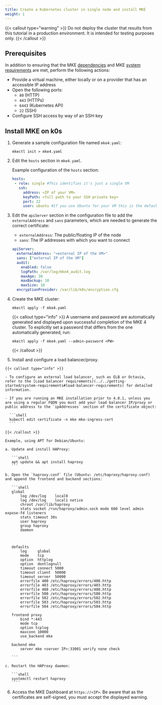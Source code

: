 ```yaml
---
title: Create a Kubernetes cluster in single node and install MKE
weight: 1
---
```


{{< callout type="warning" >}}
Do not deploy the cluster that results from this tutorial in a production environment. It is intended for testing purposes only.
{{< /callout >}}

## Prerequisites
In addition to ensuring that the MKE [dependencies](../../../getting-started/install-mke-cli) and MKE [system requirements](../../../getting-started/system-requirements) are met, perform the following actions:

- Provide a virtual machine, either locally or on a provider that has an accessible IP address
- Open the following ports:
  - `80` (HTTP)
  - `443` (HTTPs)
  - `6443` (Kubernetes API)
  - `22` (SSH)
- Configure SSH access by way of an SSH-key


## Install MKE on k0s

1. Generate a sample configuration file named `mke4.yaml`:

   ```shell
   mkectl init > mke4.yaml
   ```

2. Edit the `hosts` section in `mke4.yaml`.

   Example configuration of the `hosts` section:

    ```yaml
    hosts:
     - role: single #This identifies it's just a single VM
       ssh:
         address: <IP of your VM>
         keyPath: <full path to your SSH private key> 
         port: 22
         user: ubuntu #If you use Ubuntu for your VM this is the default user
    ```
3. Edit the `apiServer` section in the configuration file to add the `externalAddress` and `sans` parameters, which are needed to generate the correct certificate: 

   * `externalAddress`: The public/floating IP of the node
   * `sans`: The IP addresses with which you want to connect 

    ```yaml
    apiServer:
      externalAddress: "<external IP of the VM>"
      sans: ["external IP of the VM"]
      audit:
        enabled: false
        logPath: /var/log/mke4_audit.log
        maxAge: 30
        maxBackup: 10
        maxSize: 10
      encryptionProvider: /var/lib/k0s/encryption.cfg
    ```
    

4. Create the MKE cluster:

   ```shell
   mkectl apply -f mke4.yaml
   ```

   {{< callout type="info" >}}
   A username and password are automatically generated and displayed upon successful completion of the MKE 4 cluster. 
   To explicitly set a password that differs from the one automatically generated, run: 
   ```shell
   mkectl apply -f mke4.yaml --admin-password <PW>
   ```
   {{< /callout >}}
   
  5. Install and configure a load balancer/proxy.

    {{< callout type="info" >}}

    - To configure an external load balancer, such as ELB or Octavia, refer to the [Load balancer requirements](../../getting-started/system-requirements#load-balancer-requirements) for detailed information.

    - If you are running an MKE installation prior to 4.0.1, unless you are using a regular FQDN you must add your load balancer IP/proxy or public address to the `ipAddresses` section of the certificate object:

      ```shell
      kubectl edit certificate -n mke mke-ingress-cert
      ```

    {{< /callout >}}

    Example, using APT for Debian/Ubuntu:

    a. Update and install HAProxy:

       ```shell
       apt update && apt install haproxy
       ```

    b. Open the `haproxy.conf` file (Ubuntu: /etc/haproxy/haproxy.conf) and append the frontend and backend sections: 

       ```shell
       global
           log /dev/log    local0 
           log /dev/log    local1 notice
           chroot /var/lib/haproxy
           stats socket /run/haproxy/admin.sock mode 660 level admin expose-fd listeners
           stats timeout 30s
           user haproxy
           group haproxy
           daemon



       defaults
           log     global
           mode    tcp
           option  httplog
           option  dontlognull
           timeout connect 5000
           timeout client  50000
           timeout server  50000
           errorfile 400 /etc/haproxy/errors/400.http
           errorfile 403 /etc/haproxy/errors/403.http
           errorfile 408 /etc/haproxy/errors/408.http
           errorfile 500 /etc/haproxy/errors/500.http
           errorfile 502 /etc/haproxy/errors/502.http
           errorfile 503 /etc/haproxy/errors/503.http
           errorfile 504 /etc/haproxy/errors/504.http

       frontend proxy
           bind *:443
           mode tcp
           option tcplog
           maxconn 10000
           use_backend mke

       backend mke
           server mke <server IP>:33001 verify none check
                                                     
       ```

    c. Restart the HAProxy daemon:

       ```shell
       systemctl restart haproxy
       ````

6. Access the MKE Dashboard at ```https://<IP>```. Be aware that as the certificates are self-signed, you must accept the displayed warning.
